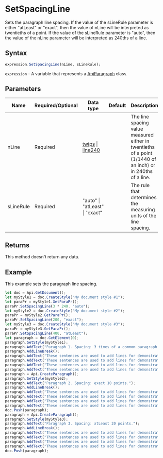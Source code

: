 # SetSpacingLine

Sets the paragraph line spacing. If the value of the sLineRule parameter is either 
"atLeast" or "exact", then the value of nLine will be interpreted as twentieths of a point. If 
the value of the sLineRule parameter is "auto", then the value of the 
nLine parameter will be interpreted as 240ths of a line.

## Syntax

```javascript
expression.SetSpacingLine(nLine, sLineRule);
```

`expression` - A variable that represents a [ApiParagraph](../ApiParagraph.md) class.

## Parameters

| **Name** | **Required/Optional** | **Data type** | **Default** | **Description** |
| ------------- | ------------- | ------------- | ------------- | ------------- |
| nLine | Required | [twips](../../Enumeration/twips.md) \| [line240](../../Enumeration/line240.md) |  | The line spacing value measured either in twentieths of a point (1/1440 of an inch) or in 240ths of a line. |
| sLineRule | Required | "auto" \| "atLeast" \| "exact" |  | The rule that determines the measuring units of the line spacing. |

## Returns

This method doesn't return any data.

## Example

This example sets the paragraph line spacing.

```javascript
let doc = Api.GetDocument();
let myStyle1 = doc.CreateStyle("My document style #1");
let paraPr = myStyle1.GetParaPr();
paraPr.SetSpacingLine(3 * 240, "auto");
let myStyle2 = doc.CreateStyle("My document style #2");
paraPr = myStyle2.GetParaPr();
paraPr.SetSpacingLine(200, "exact");
let myStyle3 = doc.CreateStyle("My document style #3");
paraPr = myStyle3.GetParaPr();
paraPr.SetSpacingLine(400, "atLeast");
let paragraph = doc.GetElement(0);
paragraph.SetStyle(myStyle1);
paragraph.AddText("Paragraph 1. Spacing: 3 times of a common paragraph line spacing.");
paragraph.AddLineBreak();
paragraph.AddText("These sentences are used to add lines for demonstrative purposes. ");
paragraph.AddText("These sentences are used to add lines for demonstrative purposes. ");
paragraph.AddText("These sentences are used to add lines for demonstrative purposes. ");
paragraph.AddText("These sentences are used to add lines for demonstrative purposes.");
paragraph = Api.CreateParagraph();
paragraph.SetStyle(myStyle2);
paragraph.AddText("Paragraph 2. Spacing: exact 10 points.");
paragraph.AddLineBreak();
paragraph.AddText("These sentences are used to add lines for demonstrative purposes. ");
paragraph.AddText("These sentences are used to add lines for demonstrative purposes. ");
paragraph.AddText("These sentences are used to add lines for demonstrative purposes. ");
paragraph.AddText("These sentences are used to add lines for demonstrative purposes.");
doc.Push(paragraph);
paragraph = Api.CreateParagraph();
paragraph.SetStyle(myStyle3);
paragraph.AddText("Paragraph 3. Spacing: atLeast 20 points.");
paragraph.AddLineBreak();
paragraph.AddText("These sentences are used to add lines for demonstrative purposes. ");
paragraph.AddText("These sentences are used to add lines for demonstrative purposes. ");
paragraph.AddText("These sentences are used to add lines for demonstrative purposes. ");
paragraph.AddText("These sentences are used to add lines for demonstrative purposes.");
doc.Push(paragraph);
```
